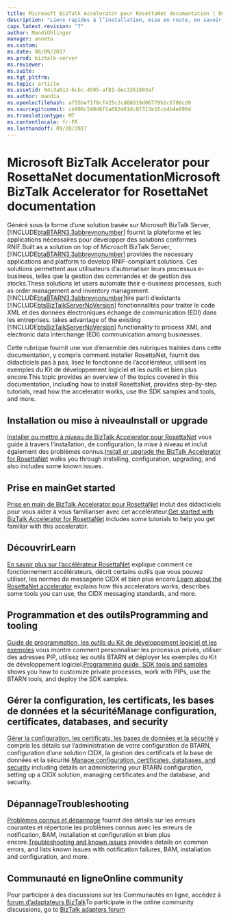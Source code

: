 ```yaml
---
title: Microsoft BizTalk Accelerator pour RosettaNet documentation | Documents Microsoft
description: "Liens rapides à l’installation, mise en route, en savoir plus, programmation et outils d’administration et résolution des problèmes de l’accélérateur RosettaNet (BTARN) dans BizTalk Server"
caps.latest.revision: "7"
author: MandiOhlinger
manager: anneta
ms.custom: 
ms.date: 08/09/2017
ms.prod: biztalk-server
ms.reviewer: 
ms.suite: 
ms.tgt_pltfrm: 
ms.topic: article
ms.assetid: 04c3a612-6cbc-4595-af81-dec3261803af
ms.author: mandia
ms.openlocfilehash: af55be71f0cf425c2cd68619d06779b1c6786cd9
ms.sourcegitcommit: cb908c540d8f1a692d01dc8f313e16cb4b4e696d
ms.translationtype: MT
ms.contentlocale: fr-FR
ms.lasthandoff: 09/20/2017
---
```

# <a name="microsoft-biztalk-accelerator-for-rosettanet-documentation"></a><span data-ttu-id="830aa-103">Microsoft BizTalk Accelerator pour RosettaNet documentation</span><span class="sxs-lookup"><span data-stu-id="830aa-103">Microsoft BizTalk Accelerator for RosettaNet documentation</span></span>

 <span data-ttu-id="830aa-104">Généré sous la forme d’une solution basée sur Microsoft BizTalk Server, [!INCLUDE[btaBTARN3.3abbrevnonumber](../../includes/btabtarn3-3abbrevnonumber-md.md)] fournit la plateforme et les applications nécessaires pour développer des solutions conformes RNIF.</span><span class="sxs-lookup"><span data-stu-id="830aa-104">Built as a solution on top of Microsoft BizTalk Server, [!INCLUDE[btaBTARN3.3abbrevnonumber](../../includes/btabtarn3-3abbrevnonumber-md.md)] provides the necessary applications and platform to develop RNIF-compliant solutions.</span></span> <span data-ttu-id="830aa-105">Ces solutions permettent aux utilisateurs d’automatiser leurs processus e-business, telles que la gestion des commandes et de gestion des stocks.</span><span class="sxs-lookup"><span data-stu-id="830aa-105">These solutions let users automate their e-business processes, such as order management and inventory management.</span></span> [!INCLUDE[btaBTARN3.3abbrevnonumber](../../includes/btabtarn3-3abbrevnonumber-md.md)]<span data-ttu-id="830aa-106">tire parti d’existants [!INCLUDE[btsBizTalkServerNoVersion](../../includes/btsbiztalkservernoversion-md.md)] fonctionnalités pour traiter le code XML et des données électroniques échange de communication (EDI) dans les entreprises.</span><span class="sxs-lookup"><span data-stu-id="830aa-106"> takes advantage of the existing [!INCLUDE[btsBizTalkServerNoVersion](../../includes/btsbiztalkservernoversion-md.md)] functionality to process XML and electronic data interchange (EDI) communication among businesses.</span></span>  

<span data-ttu-id="830aa-107">Cette rubrique fournit une vue d’ensemble des rubriques traitées dans cette documentation, y compris comment installer RosettaNet, fournit des didacticiels pas à pas, lisez le fonctionne de l’accélérateur, utilisent les exemples du Kit de développement logiciel et les outils et bien plus encore.</span><span class="sxs-lookup"><span data-stu-id="830aa-107">This topic provides an overview of the topics covered in this documentation, including how to install RosettaNet, provides step-by-step tutorials, read how the accelerator works, use the SDK samples and tools, and more.</span></span>

## <a name="install-or-upgrade"></a><span data-ttu-id="830aa-108">Installation ou mise à niveau</span><span class="sxs-lookup"><span data-stu-id="830aa-108">Install or upgrade</span></span>
<span data-ttu-id="830aa-109">[Installer ou mettre à niveau de BizTalk Accelerator pour RosettaNet](install-configure-upgrade-uninstall-troubleshoot-rosettanet.md) vous guide à travers l’installation, de configuration, la mise à niveau et inclut également des problèmes connus.</span><span class="sxs-lookup"><span data-stu-id="830aa-109">[Install or upgrade the BizTalk Accelerator for RosettaNet](install-configure-upgrade-uninstall-troubleshoot-rosettanet.md) walks you through installing, configuration, upgrading, and also includes some known issues.</span></span>

## <a name="get-started"></a><span data-ttu-id="830aa-110">Prise en main</span><span class="sxs-lookup"><span data-stu-id="830aa-110">Get started</span></span>
<span data-ttu-id="830aa-111">[Prise en main de BizTalk Accelerator pour RosettaNet](get-started-with-biztalk-accelerator-for-rosettanet.md) inclut des didacticiels pour vous aider à vous familiariser avec cet accélérateur.</span><span class="sxs-lookup"><span data-stu-id="830aa-111">[Get started with BizTalk Accelerator for RosettaNet](get-started-with-biztalk-accelerator-for-rosettanet.md) includes some tutorials to help you get familiar with this accelerator.</span></span>

## <a name="learn"></a><span data-ttu-id="830aa-112">Découvrir</span><span class="sxs-lookup"><span data-stu-id="830aa-112">Learn</span></span>
<span data-ttu-id="830aa-113">[En savoir plus sur l’accélérateur RosettaNet](learn-the-rosettanet-accelerator-and-the-biztalk-tools-available.md) explique comment ce fonctionnement accélérateurs, décrit certains outils que vous pouvez utiliser, les normes de messagerie CIDX et bien plus encore.</span><span class="sxs-lookup"><span data-stu-id="830aa-113">[Learn about the RosettaNet accelerator](learn-the-rosettanet-accelerator-and-the-biztalk-tools-available.md) explains how this accelerators works, describes some tools you can use, the CIDX messaging standards, and more.</span></span>

## <a name="programming-and-tooling"></a><span data-ttu-id="830aa-114">Programmation et des outils</span><span class="sxs-lookup"><span data-stu-id="830aa-114">Programming and tooling</span></span>
<span data-ttu-id="830aa-115">[Guide de programmation, les outils du Kit de développement logiciel et les exemples](programming-guide-SDK-tools-and-samples.md) vous montre comment personnaliser les processus privés, utiliser des adresses PIP, utilisez les outils BTARN et déployer les exemples du Kit de développement logiciel.</span><span class="sxs-lookup"><span data-stu-id="830aa-115">[Programming guide, SDK tools and samples](programming-guide-SDK-tools-and-samples.md) shows you how to customize private processes, work with PIPs, use the BTARN tools, and deploy the SDK samples.</span></span> 

## <a name="manage-configuration-certificates-databases-and-security"></a><span data-ttu-id="830aa-116">Gérer la configuration, les certificats, les bases de données et la sécurité</span><span class="sxs-lookup"><span data-stu-id="830aa-116">Manage configuration, certificates, databases, and security</span></span>
<span data-ttu-id="830aa-117">[Gérer la configuration, les certificats, les bases de données et la sécurité](manage-configuration-certificates-databases-security.md) y compris les détails sur l’administration de votre configuration de BTARN, configuration d’une solution CIDX, la gestion des certificats et la base de données et la sécurité.</span><span class="sxs-lookup"><span data-stu-id="830aa-117">[Manage configuration, certificates, databases, and security](manage-configuration-certificates-databases-security.md) including details on administering your BTARN configuration, setting up a CIDX solution, managing certificates and the database, and security.</span></span>

## <a name="troubleshooting"></a><span data-ttu-id="830aa-118">Dépannage</span><span class="sxs-lookup"><span data-stu-id="830aa-118">Troubleshooting</span></span>
<span data-ttu-id="830aa-119">[Problèmes connus et dépannage](troubleshooting-and-known-issues-in-rosettanet.md) fournit des détails sur les erreurs courantes et répertorie les problèmes connus avec les erreurs de notification, BAM, installation et configuration et bien plus encore.</span><span class="sxs-lookup"><span data-stu-id="830aa-119">[Troubleshooting and known issues](troubleshooting-and-known-issues-in-rosettanet.md) provides details on common errors, and lists known issues with notification failures, BAM, installation and configuration, and more.</span></span>

## <a name="online-community"></a><span data-ttu-id="830aa-120">Communauté en ligne</span><span class="sxs-lookup"><span data-stu-id="830aa-120">Online community</span></span>  
 <span data-ttu-id="830aa-121">Pour participer à des discussions sur les Communautés en ligne, accédez à [forum d’adaptateurs BizTalk](https://social.msdn.microsoft.com/Forums/en-US/home?forum=biztalkr2adapters)</span><span class="sxs-lookup"><span data-stu-id="830aa-121">To participate in the online community discussions, go to [BizTalk adapters forum](https://social.msdn.microsoft.com/Forums/en-US/home?forum=biztalkr2adapters)</span></span>